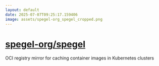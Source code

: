 ```yaml
---
layout: default
date: 2025-07-07T09:25:17.159406
image: assets/spegel-org_spegel_cropped.png
---
```


# [spegel-org/spegel](https://github.com/spegel-org/spegel)

OCI registry mirror for caching container images in Kubernetes clusters
